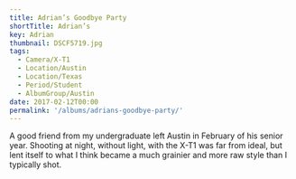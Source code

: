 ```yaml
---
title: Adrian’s Goodbye Party
shortTitle: Adrian’s
key: Adrian
thumbnail: DSCF5719.jpg
tags:
  - Camera/X-T1
  - Location/Austin
  - Location/Texas
  - Period/Student
  - AlbumGroup/Austin
date: 2017-02-12T00:00
permalink: '/albums/adrians-goodbye-party/'
---
```

A good friend from my undergraduate left Austin in February of his senior year. Shooting at night, without light, with the X-T1 was far from ideal, but lent itself to what I think became a much grainier and more raw style than I typically shot.
